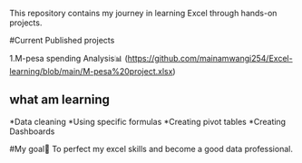 This repository contains my journey in learning Excel through hands-on projects.

#Current Published projects

1.M-pesa spending Analysis📊 (https://github.com/mainamwangi254/Excel-learning/blob/main/M-pesa%20project.xlsx)

## what am learning 
*Data cleaning
*Using specific formulas
*Creating pivot tables
*Creating Dashboards


#My goal🎯
To perfect my excel skills and become a good data professional.
